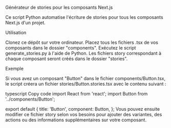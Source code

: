 Générateur de stories pour les composants Next.js

Ce script Python automatise l'écriture de stories pour tous les composants Next.js d'un projet.

Utilisation

Clonez ce dépôt sur votre ordinateur.
Placez tous les fichiers .tsx de vos composants dans le dossier "components".
Exécutez le script generate_stories.py à l'aide de Python.
Les fichiers story correspondant à chaque composant seront créés dans le dossier "stories".

Exemple

Si vous avez un composant "Button" dans le fichier components/Button.tsx, le script créera un fichier stories/Button.stories.tsx avec le contenu suivant :

typescript
Copy code
import React from 'react';
import Button from '../components/Button';

export default {
  title: 'Button',
  component: Button,
};
Vous pouvez ensuite modifier ce fichier story selon vos besoins pour ajouter des variantes, des actions ou des informations supplémentaires sur votre composant.

